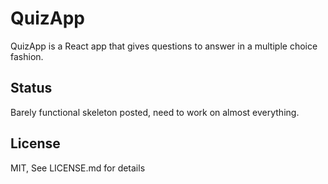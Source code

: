 # QuizApp

QuizApp is a React app that gives questions to answer in a multiple choice fashion. 

## Status
Barely functional skeleton posted, need to work on almost everything.

## License
MIT, See LICENSE.md for details
